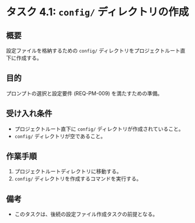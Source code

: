 # タスク 4.1: `config/` ディレクトリの作成

## 概要

設定ファイルを格納するための `config/` ディレクトリをプロジェクトルート直下に作成する。

## 目的

プロンプトの選択と設定要件 (REQ-PM-009) を満たすための準備。

## 受け入れ条件

*   プロジェクトルート直下に `config/` ディレクトリが作成されていること。
*   `config/` ディレクトリが空であること。

## 作業手順

1.  プロジェクトルートディレクトリに移動する。
2.  `config/` ディレクトリを作成するコマンドを実行する。

## 備考

*   このタスクは、後続の設定ファイル作成タスクの前提となる。
